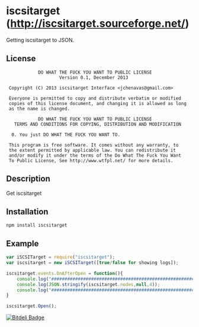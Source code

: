 # iscsitarget (http://iscsitarget.sourceforge.net/) 

Getting iscsitarget to JSON.

## License

```
            DO WHAT THE FUCK YOU WANT TO PUBLIC LICENSE
                    Version 0.1, December 2013

 Copyright (C) 2013 iscsitarget Interface <jchenavas@gmail.com>

 Everyone is permitted to copy and distribute verbatim or modified
 copies of this license document, and changing it is allowed as long
 as the name is changed.

            DO WHAT THE FUCK YOU WANT TO PUBLIC LICENSE
   TERMS AND CONDITIONS FOR COPYING, DISTRIBUTION AND MODIFICATION

  0. You just DO WHAT THE FUCK YOU WANT TO.
```

```
 This program is free software. It comes without any warranty, to
 the extent permitted by applicable law. You can redistribute it
 and/or modify it under the terms of the Do What The Fuck You Want
 To Public License, See http://www.wtfpl.net/ for more details.
```

## Description

Get iscsitarget

## Installation
```
npm install iscsitarget
```

## Example
```js
var iSCSITarget = require("iscsitarget");
var iscsitarget = new iSCSITarget([true/false for showing logs]);

iscsitarget.events.OnAfterOpen = function(){	
	console.log("######################################################################");
	console.log(JSON.stringify(iscsitarget.nodes,null,4));
	console.log("######################################################################");
}

iscsitarget.Open();
```
[![Bitdeli Badge](https://d2weczhvl823v0.cloudfront.net/djoulz22/iscsitarget/trend.png)](https://bitdeli.com/free "Bitdeli Badge")
